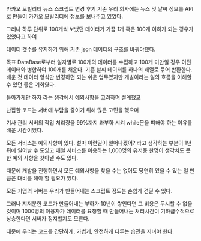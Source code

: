 카카오 모빌리티 뉴스 스크립트 변경 후기
기존 우리 회사에는 뉴스 및 날씨 정보를 API로 만들어 카카오 모빌리티에 정보를 보내주고 있었다.

그러나 하루 단위로 100개씩 보냈던 데이터가 가끔 1개 혹은 100개 이하가 되는 경우가 있었다고 하여

데이터 갯수를 유지하기 위해 기존 json 데이터의 구조를 바꿔야했다.

목표
DataBase로부터 일자별로 100개의 데이터를 수집하고 100개 미만일 경우 이전 데이터와 병합하여 100개를 채운다.
기존 날씨 데이터를 하나의 배열로 묶어 반환한다.
배운 것
데이터 형식만 변경하면 되는 쉬운 업무였지만 개발이라는 일의 흐름을 이해할 수 있던 좋은 기회였다.

돌아가게만 하자﻿ 라는 생각에서 예외사항을 고려하며 설계했고

난잡한 코드는 서버에 부담을 줄이기 위해 많은 고민을 했으며

기사 관리 서버의 작업 처리량을 99%까지 과부하 시켜 while문을 피해야 하는 이유를 배운 시간이었다.

모든 서비스는 예외사항이 있다. 설마 이런일이 일어나겠어? 라고 생각하는 부분이 1년뒤에 일어날 수 도있고
매일 서비스를 이용하는 1,000명의 유저중 한명이 생각치도 못한 예외 사항을 찾아낼 수도 있다.

때문에 개발을 진행하면서 모든 예외사항을 찾을 수는 없어도 당연히 있을 수 있는 일 만큼은 대비를 해야 할 필요가 있다.

모든 기업의 서버는 우리가 만들어내는 스크립트 정도는 손쉽게 견딜 수 있다.

그러나 지저분한 코드가 만들어내는 부하가 10년이 쌓인다면 그 비용은 무시할 수 없을 것이며
1000명의 이용자가 데이터를 요청할 때 만들어내는 처리시간이 기하급수적으로 상승한다면 서버가 정지할지도 모른다.

때문에 우리는 코드를 간단하게, 가볍게, 안전하게 다루는 습관을 지녀야 한다.
